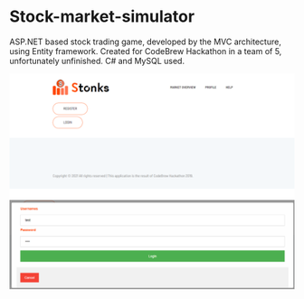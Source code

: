 # Stock-market-simulator
ASP.NET based stock trading game, developed by the MVC architecture, using Entity framework.
Created for CodeBrew Hackathon in a team of 5, unfortunately unfinished. C# and MySQL used.

<img src="images/main_screen.png" alt="main" width="650"/>

<img src="images/login.png" alt="login" width="650"/>
